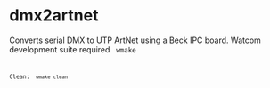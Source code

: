 # dmx2artnet
Converts serial DMX to UTP ArtNet using a Beck IPC board. Watcom development suite required
<code>
wmake
<code>

Clean:
<code>
wmake clean
<code>

